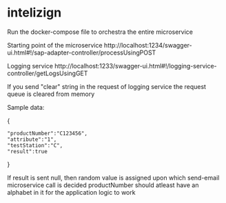 # intelizign
Run the docker-compose file to orchestra the entire microservice

Starting point of the microservice
http://localhost:1234/swagger-ui.html#!/sap-adapter-controller/processUsingPOST


Logging service
http://localhost:1233/swagger-ui.html#!/logging-service-controller/getLogsUsingGET

If you send "clear" string in the request of logging service the request queue is cleared from memory


Sample data:

{

	"productNumber":"C123456",
	"attribute":"1",
	"testStation":"C",
	"result":true
}

If result is sent null, then random value is assigned upon which send-email microservice call is decided
productNumber should atleast have an alphabet in it for the application logic to work
